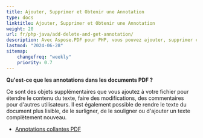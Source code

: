 ```yaml
---
title: Ajouter, Supprimer et Obtenir une Annotation
type: docs
linktitle: Ajouter, Supprimer et Obtenir une Annotation
weight: 20
url: fr/php-java/add-delete-and-get-annotation/
description: Avec Aspose.PDF pour PHP, vous pouvez ajouter, supprimer et obtenir des annotations de votre fichier PDF. Vérifiez toutes les listes d'annotations pour résoudre votre tâche.
lastmod: "2024-06-28"
sitemap:
    changefreq: "weekly"
    priority: 0.7
---
```


**Qu'est-ce que les annotations dans les documents PDF ?**

Ce sont des objets supplémentaires que vous ajoutez à votre fichier pour étendre le contenu du texte, faire des modifications, des commentaires pour d'autres utilisateurs. Il est également possible de rendre le texte du document plus lisible, de le surligner, de le souligner ou d'ajouter un texte complètement nouveau.

- [Annotations collantes PDF](/pdf/php-java/sticky-annotations/)